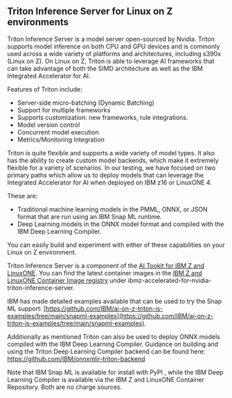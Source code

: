 ## Triton Inference Server for Linux on Z environments

Triton Inference Server is a model server open-sourced by Nvidia. Triton supports model inference on both CPU and GPU devices and is commonly used across a wide variety of platforms and architectures, including s390x (Linux on Z). On Linux on Z, Triton is able to leverage AI frameworks that can take advantage of both the SIMD architecture as well as the IBM Integrated Accelerator for AI. 

Features of Triton include:

- Server-side micro-batching (Dynamic Batching)
- Support for multiple frameworks
- Supports customization: new frameworks, rule integrations.
- Model version control
- Concurrent model execution
- Metrics/Monitoring Integration

Triton is quite flexible and supports a wide variety of model types. It also has the ability to create custom model backends, which make it extremely flexible for a variety of scenarios.  In our testing, we have focused on two primary paths which allow us to deploy models that can leverage the Integrated Accelerator for AI when deployed on IBM z16 or LinuxONE 4. 

These are:

- Traditional machine learning models in the PMML, ONNX, or JSON format that are run using an IBM Snap ML runtime.
- Deep Learning models in the ONNX model format and compiled with the IBM Deep Learning Compiler.

You can easily build and experiment with either of these capabilities on your Linux on Z environment. 

Triton Inference Server is a component of the [AI Tookit for IBM Z and LinuxONE](aitoolkitloz.md). You can find the latest container images in the [IBM Z and LinuxONE Container Image registry](https://ibm.github.io/ibm-z-oss-hub/main/main.html) under ibmz-accelerated-for-nvidia-triton-inference-server. 

IBM has made detailed examples available that can be used to try the Snap ML support: [https://github.com/IBM/ai-on-z-triton-is-examples/tree/main/snapml-examples](https://github.com/IBM/ai-on-z-triton-is-examples/tree/main/snapml-examples).
    
Additionally as mentioned Triton can also be used to deploy ONNX models compiled with the IBM Deep Learning Compiler. Guidance on building and using the Triton Deep Learning Compiler backend can be found here: https://github.com/IBM/onnxmlir-triton-backend

Note that IBM Snap ML is available for install with PyPI , while the IBM Deep Learning Compiler is available via the IBM Z and LinuxONE Container Repository. Both are no charge sources. 